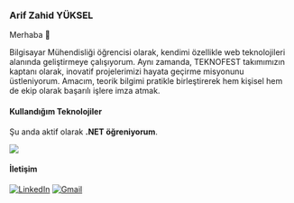 ### Arif Zahid YÜKSEL

Merhaba 👋

Bilgisayar Mühendisliği öğrencisi olarak, kendimi özellikle web teknolojileri alanında geliştirmeye çalışıyorum. Aynı zamanda, TEKNOFEST takımımızın kaptanı olarak, inovatif projelerimizi hayata geçirme misyonunu üstleniyorum. Amacım, teorik bilgimi pratikle birleştirerek hem kişisel hem de ekip olarak başarılı işlere imza atmak.

#### Kullandığım Teknolojiler

Şu anda aktif olarak **.NET öğreniyorum**.

<p align="left">
  <a href="https://skillicons.dev">
    <img src="https://skillicons.dev/icons?i=html,css,bootstrap,figma,tailwind,js,react,dotnet,cpp" />
  </a>
</p>

#### İletişim

[![LinkedIn](https://img.shields.io/badge/LinkedIn-0077B5?style=for-the-badge&logo=linkedin&logoColor=white)](https://www.linkedin.com/in/sizin_kullanici_adiniz)
[![Gmail](https://img.shields.io/badge/Gmail-D14836?style=for-the-badge&logo=gmail&logoColor=white)](mailto:az.yuksel61@gmail.com)
